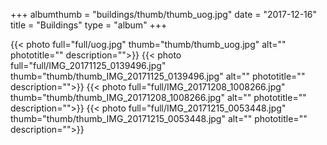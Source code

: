+++
albumthumb = "buildings/thumb/thumb_uog.jpg"
date = "2017-12-16"
title = "Buildings"
type = "album"
+++

{{< photo full="full/uog.jpg" thumb="thumb/thumb_uog.jpg" alt="" phototitle="" description="">}}
{{< photo full="full/IMG_20171125_0139496.jpg" thumb="thumb/thumb_IMG_20171125_0139496.jpg" alt="" phototitle="" description="">}}
{{< photo full="full/IMG_20171208_1008266.jpg" thumb="thumb/thumb_IMG_20171208_1008266.jpg" alt="" phototitle="" description="">}}
{{< photo full="full/IMG_20171215_0053448.jpg" thumb="thumb/thumb_IMG_20171215_0053448.jpg" alt="" phototitle="" description="">}}
